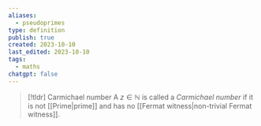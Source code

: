 ```yaml
---
aliases:
  - pseudoprimes
type: definition
publish: true
created: 2023-10-10
last_edited: 2023-10-10
tags:
  - maths
chatgpt: false
---
```

>[!tldr] Carmichael number
>A $z \in \mathbb{N}$ is called a *Carmichael number* if it is not [[Prime|prime]] and has no [[Fermat witness|non-trivial Fermat witness]].